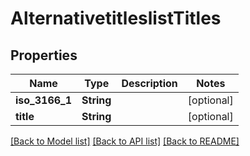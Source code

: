 # AlternativetitleslistTitles

## Properties

Name | Type | Description | Notes
------------ | ------------- | ------------- | -------------
**iso_3166_1** | **String** |  | [optional] 
**title** | **String** |  | [optional] 

[[Back to Model list]](../README.md#documentation-for-models) [[Back to API list]](../README.md#documentation-for-api-endpoints) [[Back to README]](../README.md)

